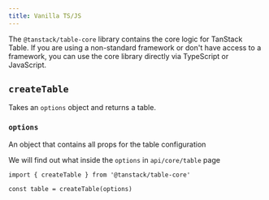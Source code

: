 ```yaml
---
title: Vanilla TS/JS
---
```


The `@tanstack/table-core` library contains the core logic for TanStack Table. If you are using a non-standard framework or don't have access to a framework, you can use the core library directly via TypeScript or JavaScript.

## `createTable`

Takes an `options` object and returns a table.

### `options`

An object that contains all props for the table configuration

We will find out what inside the `options` in `api/core/table` page

```tsx
import { createTable } from '@tanstack/table-core'

const table = createTable(options)
```
